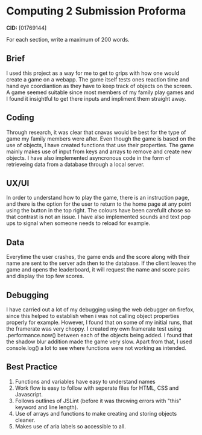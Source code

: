 # Computing 2 Submission Proforma

**CID:** [01769144]

For each section, write a maximum of 200 words.

## Brief
I used this project as a way for me to get to grips with how one would create a game on a webapp. The game itself tests ones reaction time and hand eye coordiantion as they have to keep track of objects on the screen.
A game seemed suitable since most members of my family play games and I found it insightful to get there inputs and impliment them straight away.

## Coding
Through research, it was clear that cnavas would be best for the type of game my family members were after. Even though the game is based on the use of objects, I have created functions that use their properties. The game mainly makes use of input from keys and arrays to remove and create new objects. I have also implemented asyncronous code in the form of retrieveing data from a database through a local server.

## UX/UI
In order to understand how to play the game, there is an instruction page, and there is the option for the user to return to the home page at any point using the button in the top right. The colours have been carefullt chose so that contrast is not an issue. I have also implemented sounds and text pop ups to signal when someone needs to reload for example.

## Data
Everytime the user crashes, the game ends and the score along with their name are sent to the server adn then to the database. If the client leaves the game and opens the leaderboard, it will request the name and score pairs and display the top few scores.

## Debugging
I have carried out a lot of my debugging using the web debugger on firefox, since this helped to establish when i was not calling object properties properly for example. However, I found that on some of my initial runs, that the framerate was very choppy. I created my own framerate test using .performance.now() between each of the objects being added. I found that the shadow blur addition made the game very slow. Apart from that, I used console.log() a lot to see where functions were not working as intended.

## Best Practice
1. Functions and variables have easy to understand names
2. Work flow is easy to follow with seperate files for HTML, CSS and Javascript.
3. Follows outlines of JSLint (before it was throwing errors with "this" keyword and line length).
4. Use of arrays and functions to make creating and storing objects cleaner.
5. Makes use of aria labels so accessible to all.
